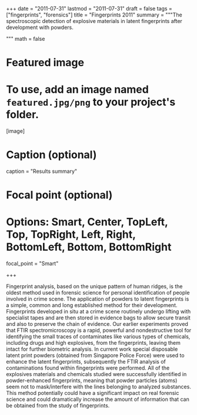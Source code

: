 

+++
date = "2011-07-31"
lastmod = "2011-07-31"
draft = false
tags = ["fingerprints", "forensics"]
title = "Fingerprints 2011"
summary = """The spectroscopic detection of explosive materials in latent fingerprints after development with powders.

"""
math = false

# Featured image
# To use, add an image named `featured.jpg/png` to your project's folder. 
[image]
  # Caption (optional)
  caption = "Results summary"
  
  # Focal point (optional)
  # Options: Smart, Center, TopLeft, Top, TopRight, Left, Right, BottomLeft, Bottom, BottomRight
  focal_point = "Smart"

+++

Fingerprint analysis, based on the unique pattern of human ridges, is the oldest method used in forensic science for personal identification of people involved in crime scene. The application of powders to latent fingerprints is a simple, common and long established method for their development. Fingerprints developed in situ at a crime scene routinely undergo lifting with specialist tapes and are then stored in evidence bags to allow secure transit and also to preserve the chain of evidence.
Our earlier experiments proved that FTIR spectromicroscopy is a rapid, powerful and nondestructive tool for identifying the small traces of contaminates like various types of chemicals, including drugs and high explosives, from the fingerprints, leaving them intact for further biometric analysis. In current work special disposable latent print powders (obtained from Singapore Police Force) were used to enhance the latent fingerprints, subsequently the FTIR analysis of contaminations found within fingerprints were performed.
All of the explosives materials and chemicals studied were successfully identified in powder-enhanced fingerprints, meaning that powder particles (atoms) seem not to mask/interfere with the lines belonging to analyzed substances. This method potentially could have a significant impact on real forensic science and could dramatically increase the amount of information that can be obtained from the study of fingerprints.


